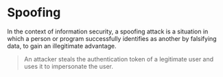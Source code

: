 # Spoofing

In the context of information security, a spoofing attack is a situation in which a person or program successfully identifies as another by falsifying data, to gain an illegitimate advantage.

> An attacker steals the authentication token of a legitimate user and uses it to impersonate the user.
